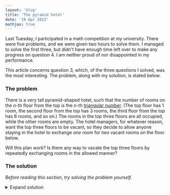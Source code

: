 ```yaml
---
layout: 'blog'
title: 'The pyramid hotel'
date: '19 Apr 2023'
mathjax: true
---
```


Last Tuesday, I participated in a math competition at my university. There were five problems, and we were given two hours to solve them. I managed to solve the first three, but didn't have enough time left over to make any progress on question 4. I am neither proud of nor disappointed in my performance. 

This article concerns question 3, which, of the three questions I solved, was the most interesting. The problem, along with my solution, is stated below.

### The problem

There is a very tall pyramid-shaped hotel, such that the number of rooms on the _n_-th floor from the top is the _n_-th [triangular number](https://en.wikipedia.org/wiki/Triangular_number). (The top floor has 1 room, the second floor from the top has 3 rooms, the third floor from the top has 6 rooms, and so on.) The rooms in the top three floors are all occupied, while the other rooms are empty. The hotel managers, for whatever reason, want the top three floors to be vacant, so they decide to allow anyone staying in the hotel to exchange _one_ room for _two_ vacant rooms on the floor below.

Will this plan work? Is there any way to vacate the top three floors by repeatedly exchanging rooms in the allowed manner?

### The solution

_Before reading this section, try solving the problem yourself._

<details markdown="1">
  <summary>Expand solution</summary>

The key is to work not from the bottom up, but from the top down. 

Number the floors 1, 2, 3, 4, etc. starting from the top. To vacate the top three floors, the room on floor 1 will eventually need to be exchanged for 8 rooms on floor 4, the 3 rooms on floor 2 will eventually need to be exchanged for 12 rooms on floor 4, and the 6 rooms on floor 3 will eventually need to be exchanged for 12 rooms on floor 4. This makes a total of 32 rooms that will have to be acquired on floor 4. As 32 is more than the total number of rooms on floor 4 (namely 10), at some point 22 rooms on floor 4 will need to be traded for 44 rooms on floor 5. This is more than the total number of rooms on floor 5 (namely 15), so 29 of these will need to be traded for 58 rooms on floor 6. And so on.

Denote the number of rooms on floor _n_ by T<sub>n</sub>. This sequence, starting at term 4, can be defined by T<sub>4</sub> = 10 and T<sub>n+1</sub> = T<sub>n</sub> + n + 1. Denote the number of rooms that must be acquired on floor _n_ by S<sub>n</sub>. This sequence is defined by S<sub>4</sub> = 32 and S<sub>n+1</sub> = 2(S<sub>n</sub> - T<sub>n</sub>). The first few terms of S, starting at 4, are 32, 44, 58, 74, and 92. Taking the differences between successive terms gives 12, 14, 16, and 18. It looks like the differences are increasing at a constant rate of 2. Specifically, it looks as if S<sub>n+1</sub> - S<sub>n</sub> = 2(n + 2).

One can prove by [induction](https://en.wikipedia.org/wiki/Mathematical_induction) that this equation does indeed hold for all n ≥ 4. Let P(n) be the proposition that S<sub>n+1</sub> - S<sub>n</sub> = 2(n + 2), and suppose that P(n) is true for some number n. Then

| $$ S_{n+2} - S_{n+1}                      $$ | &nbsp;&nbsp; |                                         |
| $$ = 2(S_{n+1} - T_{n+1}) - 2(S_n - T_n)  $$ | &nbsp;&nbsp; | (definition of S)                       |
| $$ = 2((S_{n+1} - S_n) - (T_{n+1} - T_n)) $$ | &nbsp;&nbsp; | (reordering terms)                      |
| $$ = 2(2(n + 2) - (n + 1))                $$ | &nbsp;&nbsp; | (inductive hypothesis, definition of T) |
| $$ = 2(2n + 4 - n - 1)                    $$ | &nbsp;&nbsp; |                                         |
| $$ = 2(n + 3)                             $$ | &nbsp;&nbsp; |                                         |

so P(n + 1) is also true.

The difference between successive terms of T is n + 1, and (as I have just shown) the difference between successive terms of S is 2(n + 2). Since the latter is greater than the former, the number of rooms _required_ on floor _n_ is always greater than the number of rooms _available_ on floor _n_. So it will always be necessary to trade some of these rooms for rooms on floor n + 1, and the process will continue forever.

It is not possible to vacate the top three floors.

</details>









